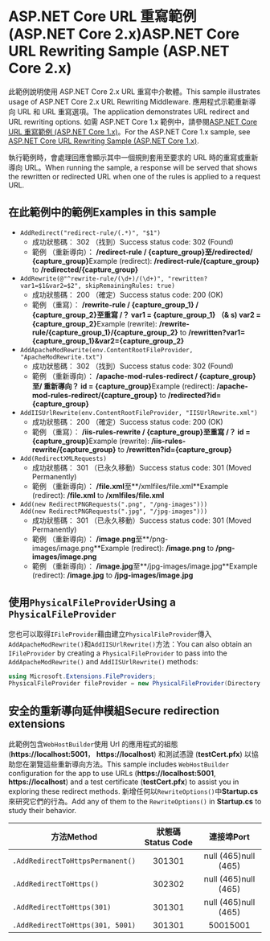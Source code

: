 # <a name="aspnet-core-url-rewriting-sample-aspnet-core-2x"></a><span data-ttu-id="7f008-101">ASP.NET Core URL 重寫範例 (ASP.NET Core 2.x)</span><span class="sxs-lookup"><span data-stu-id="7f008-101">ASP.NET Core URL Rewriting Sample (ASP.NET Core 2.x)</span></span>

<span data-ttu-id="7f008-102">此範例說明使用 ASP.NET Core 2.x URL 重寫中介軟體。</span><span class="sxs-lookup"><span data-stu-id="7f008-102">This sample illustrates usage of ASP.NET Core 2.x URL Rewriting Middleware.</span></span> <span data-ttu-id="7f008-103">應用程式示範重新導向 URL 和 URL 重寫選項。</span><span class="sxs-lookup"><span data-stu-id="7f008-103">The application demonstrates URL redirect and URL rewriting options.</span></span> <span data-ttu-id="7f008-104">如需 ASP.NET Core 1.x 範例中，請參閱[ASP.NET Core URL 重寫範例 (ASP.NET Core 1.x)](https://github.com/aspnet/Docs/tree/master/aspnetcore/fundamentals/url-rewriting/samples/1.x)。</span><span class="sxs-lookup"><span data-stu-id="7f008-104">For the ASP.NET Core 1.x sample, see [ASP.NET Core URL Rewriting Sample (ASP.NET Core 1.x)](https://github.com/aspnet/Docs/tree/master/aspnetcore/fundamentals/url-rewriting/samples/1.x).</span></span>

<span data-ttu-id="7f008-105">執行範例時，會處理回應會顯示其中一個規則套用至要求的 URL 時的重寫或重新導向 URL。</span><span class="sxs-lookup"><span data-stu-id="7f008-105">When running the sample, a response will be served that shows the rewritten or redirected URL when one of the rules is applied to a request URL.</span></span>

## <a name="examples-in-this-sample"></a><span data-ttu-id="7f008-106">在此範例中的範例</span><span class="sxs-lookup"><span data-stu-id="7f008-106">Examples in this sample</span></span>

* `AddRedirect("redirect-rule/(.*)", "$1")`
  - <span data-ttu-id="7f008-107">成功狀態碼： 302 （找到）</span><span class="sxs-lookup"><span data-stu-id="7f008-107">Success status code: 302 (Found)</span></span>
  - <span data-ttu-id="7f008-108">範例 （重新導向）： **/redirect-rule / {capture_group}**至**/redirected/ {capture_group}**</span><span class="sxs-lookup"><span data-stu-id="7f008-108">Example (redirect): **/redirect-rule/{capture_group}** to **/redirected/{capture_group}**</span></span>
* `AddRewrite(@"^rewrite-rule/(\d+)/(\d+)", "rewritten?var1=$1&var2=$2", skipRemainingRules: true)`
  - <span data-ttu-id="7f008-109">成功狀態碼： 200 （確定）</span><span class="sxs-lookup"><span data-stu-id="7f008-109">Success status code: 200 (OK)</span></span>
  - <span data-ttu-id="7f008-110">範例 （重寫）： **/rewrite-rule / {capture_group_1} / {capture_group_2}**至**重寫 /？ var1 = {capture_group_1} （& s) var2 = {capture_group_2}**</span><span class="sxs-lookup"><span data-stu-id="7f008-110">Example (rewrite): **/rewrite-rule/{capture_group_1}/{capture_group_2}** to **/rewritten?var1={capture_group_1}&var2={capture_group_2}**</span></span>
* `AddApacheModRewrite(env.ContentRootFileProvider, "ApacheModRewrite.txt")`
  - <span data-ttu-id="7f008-111">成功狀態碼： 302 （找到）</span><span class="sxs-lookup"><span data-stu-id="7f008-111">Success status code: 302 (Found)</span></span>
  - <span data-ttu-id="7f008-112">範例 （重新導向）： **/apache-mod-rules-redirect / {capture_group}**至**/ 重新導向？ id = {capture_group}**</span><span class="sxs-lookup"><span data-stu-id="7f008-112">Example (redirect): **/apache-mod-rules-redirect/{capture_group}** to **/redirected?id={capture_group}**</span></span>
* `AddIISUrlRewrite(env.ContentRootFileProvider, "IISUrlRewrite.xml")`
  - <span data-ttu-id="7f008-113">成功狀態碼： 200 （確定）</span><span class="sxs-lookup"><span data-stu-id="7f008-113">Success status code: 200 (OK)</span></span>
  - <span data-ttu-id="7f008-114">範例 （重寫）： **/iis-rules-rewrite / {capture_group}**至**重寫 /？ id = {capture_group}**</span><span class="sxs-lookup"><span data-stu-id="7f008-114">Example (rewrite): **/iis-rules-rewrite/{capture_group}** to **/rewritten?id={capture_group}**</span></span>
* `Add(RedirectXMLRequests)`
  - <span data-ttu-id="7f008-115">成功狀態碼： 301 （已永久移動）</span><span class="sxs-lookup"><span data-stu-id="7f008-115">Success status code: 301 (Moved Permanently)</span></span>
  - <span data-ttu-id="7f008-116">範例 （重新導向）： **/file.xml**至**/xmlfiles/file.xml**</span><span class="sxs-lookup"><span data-stu-id="7f008-116">Example (redirect): **/file.xml** to **/xmlfiles/file.xml**</span></span>
* `Add(new RedirectPNGRequests(".png", "/png-images")))`<br>`Add(new RedirectPNGRequests(".jpg", "/jpg-images")))`
  - <span data-ttu-id="7f008-117">成功狀態碼： 301 （已永久移動）</span><span class="sxs-lookup"><span data-stu-id="7f008-117">Success status code: 301 (Moved Permanently)</span></span>
  - <span data-ttu-id="7f008-118">範例 （重新導向）： **/image.png**至**/png-images/image.png**</span><span class="sxs-lookup"><span data-stu-id="7f008-118">Example (redirect): **/image.png** to **/png-images/image.png**</span></span>
  - <span data-ttu-id="7f008-119">範例 （重新導向）： **/image.jpg**至**/jpg-images/image.jpg**</span><span class="sxs-lookup"><span data-stu-id="7f008-119">Example (redirect): **/image.jpg** to **/jpg-images/image.jpg**</span></span>

## <a name="using-a-physicalfileprovider"></a><span data-ttu-id="7f008-120">使用`PhysicalFileProvider`</span><span class="sxs-lookup"><span data-stu-id="7f008-120">Using a `PhysicalFileProvider`</span></span>
<span data-ttu-id="7f008-121">您也可以取得`IFileProvider`藉由建立`PhysicalFileProvider`傳入`AddApacheModRewrite()`和`AddIISUrlRewrite()`方法：</span><span class="sxs-lookup"><span data-stu-id="7f008-121">You can also obtain an `IFileProvider` by creating a `PhysicalFileProvider` to pass into the `AddApacheModRewrite()` and `AddIISUrlRewrite()` methods:</span></span>
```csharp
using Microsoft.Extensions.FileProviders;
PhysicalFileProvider fileProvider = new PhysicalFileProvider(Directory.GetCurrentDirectory());
```
## <a name="secure-redirection-extensions"></a><span data-ttu-id="7f008-122">安全的重新導向延伸模組</span><span class="sxs-lookup"><span data-stu-id="7f008-122">Secure redirection extensions</span></span>
<span data-ttu-id="7f008-123">此範例包含`WebHostBuilder`使用 Url 的應用程式的組態 (**https://localhost:5001**， **https://localhost**) 和測試憑證 (**testCert.pfx**) 以協助您在瀏覽這些重新導向方法。</span><span class="sxs-lookup"><span data-stu-id="7f008-123">This sample includes `WebHostBuilder` configuration for the app to use URLs (**https://localhost:5001**, **https://localhost**) and a test certificate (**testCert.pfx**) to assist you in exploring these redirect methods.</span></span> <span data-ttu-id="7f008-124">新增任何以`RewriteOptions()`中**Startup.cs**來研究它們的行為。</span><span class="sxs-lookup"><span data-stu-id="7f008-124">Add any of them to the `RewriteOptions()` in **Startup.cs** to study their behavior.</span></span>

<span data-ttu-id="7f008-125">方法</span><span class="sxs-lookup"><span data-stu-id="7f008-125">Method</span></span> | <span data-ttu-id="7f008-126">狀態碼</span><span class="sxs-lookup"><span data-stu-id="7f008-126">Status Code</span></span> | <span data-ttu-id="7f008-127">連接埠</span><span class="sxs-lookup"><span data-stu-id="7f008-127">Port</span></span>
--- | :---: | :---:
`.AddRedirectToHttpsPermanent()` | <span data-ttu-id="7f008-128">301</span><span class="sxs-lookup"><span data-stu-id="7f008-128">301</span></span> | <span data-ttu-id="7f008-129">null (465)</span><span class="sxs-lookup"><span data-stu-id="7f008-129">null (465)</span></span>
`.AddRedirectToHttps()` | <span data-ttu-id="7f008-130">302</span><span class="sxs-lookup"><span data-stu-id="7f008-130">302</span></span> | <span data-ttu-id="7f008-131">null (465)</span><span class="sxs-lookup"><span data-stu-id="7f008-131">null (465)</span></span>
`.AddRedirectToHttps(301)` | <span data-ttu-id="7f008-132">301</span><span class="sxs-lookup"><span data-stu-id="7f008-132">301</span></span> | <span data-ttu-id="7f008-133">null (465)</span><span class="sxs-lookup"><span data-stu-id="7f008-133">null (465)</span></span>
`.AddRedirectToHttps(301, 5001)` | <span data-ttu-id="7f008-134">301</span><span class="sxs-lookup"><span data-stu-id="7f008-134">301</span></span> | <span data-ttu-id="7f008-135">5001</span><span class="sxs-lookup"><span data-stu-id="7f008-135">5001</span></span>
